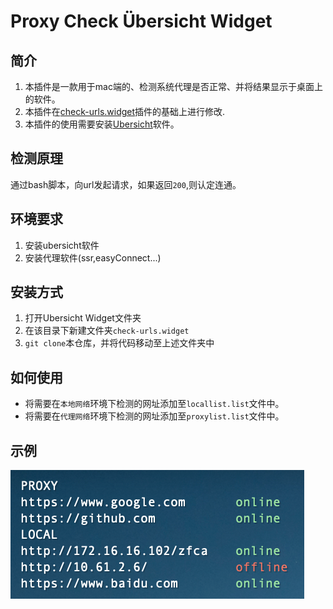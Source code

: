 Proxy Check Übersicht Widget
==========================

简介
-------
1. 本插件是一款用于mac端的、检测系统代理是否正常、并将结果显示于桌面上的软件。
2. 本插件在[check-urls.widget](http://tracesof.net/uebersicht-widgets/#check-urls)插件的基础上进行修改.
3. 本插件的使用需要安装[Ubersicht](http://tracesof.net/uebersicht/)软件。

检测原理
-------
通过bash脚本，向url发起请求，如果返回`200`,则认定连通。

环境要求
-------
1. 安装ubersicht软件
2. 安装代理软件(ssr,easyConnect...)

安装方式
-------
1. 打开Ubersicht Widget文件夹
2. 在该目录下新建文件夹`check-urls.widget`
3. `git clone`本仓库，并将代码移动至上述文件夹中

如何使用
-------
- 将需要在`本地网络`环境下检测的网址添加至`locallist.list`文件中。
- 将需要在`代理网络`环境下检测的网址添加至`proxylist.list`文件中。

示例
-------
![Example!](screenshot.png)